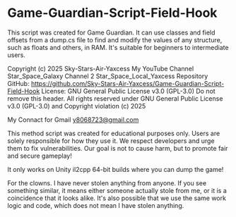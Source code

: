 # Game-Guardian-Script-Field-Hook
This script was created for Game Guardian. It can use classes and field offsets from a dump.cs file to find and modify the values of any structure, such as floats and others, in RAM. It's suitable for beginners to intermediate users.

Copyright (c) 2025 Sky-Stars-Air-Yaxcess My YouTube Channel Star_Space_Galaxy Channel 2 Star_Space_Local_Yaxcess
Repository GitHub: https://github.com/Sky-Stars-Air-Yaxcess/Game-Guardian-Script-Field-Hook
License: GNU General Public License v3.0 (GPL-3.0)
Do not remove this header. All rights reserved under GNU General Public License v3.0 (GPL-3.0) and Copyright violation (c) 2025

My Connact for Gmail y8068723@gmail.com

This method script was created for educational purposes only. Users are solely responsible for how they use it. We respect developers and urge them to fix vulnerabilities. Our goal is not to cause harm, but to promote fair and secure gameplay!

It only works on Unity il2cpp 64-bit builds where you can dump the game!

For the clowns.
​I have never stolen anything from anyone. If you see something similar, it means either someone actually stole from me, or it is a coincidence that it looks alike. It's also possible that we use the same work logic and code, which does not mean I have stolen anything.
